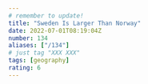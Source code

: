 ```yaml
---
# remember to update!
title: "Sweden Is Larger Than Norway"
date: 2022-07-01T08:19:04Z
number: 134
aliases: ["/134"]
# just tag "XXX XXX"
tags: [geography]
rating: 6
---
```


